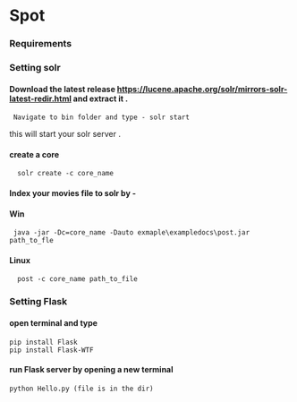 # Spot
### Requirements
 ### Setting solr 
  #### Download the latest release https://lucene.apache.org/solr/mirrors-solr-latest-redir.html and extract it .
     Navigate to bin folder and type - solr start
   this will start your solr server .
   #### create a core 
      solr create -c core_name
   #### Index your movies file to solr by -
   #### Win
     java -jar -Dc=core_name -Dauto exmaple\exampledocs\post.jar path_to_fle
   #### Linux
      post -c core_name path_to_file
 ### Setting Flask
 #### open terminal and type 
    pip install Flask
    pip install Flask-WTF
 #### run Flask server by opening a new terminal 
    python Hello.py (file is in the dir)
    
    
      
              
